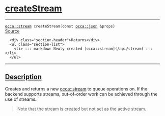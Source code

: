 
<h1 id="create-stream">
 <a href="#/api/device/createStream" class="anchor">
   <span>createStream</span>
  </a>
</h1>

<div class="signature">

<hr>

  <div class="definition-container">
    <div class="definition">
      <code><a href="#/api/stream">occa::stream</a> createStream(<span class="token keyword">const</span> <a href="#/api/json/">occa::json</a> &props)</code>
      <div class="flex-spacing"></div>
      <a href="https://github.com/libocca/occa/blob/f8dbf4d2/include/occa/core/device.hpp#L375" target="_blank">Source</a>
    </div>
    <div class="description">

      <div class="section-header">Returns</div>
      <ul class="section-list">
        <li> ::: markdown Newly created [occa::stream](/api/stream) ::: </li>
      </ul>
</div>
  </div>

  <hr>
</div>


<h2 id="description">
 <a href="#/api/device/createStream?id=description" class="anchor">
   <span>Description</span>
  </a>
</h2>

Creates and returns a new [occa::stream](/api/stream) to queue operations on.
If the backend supports streams, out-of-order work can be achieved through
the use of streams.

> Note that the stream is created but not set as the active stream.
